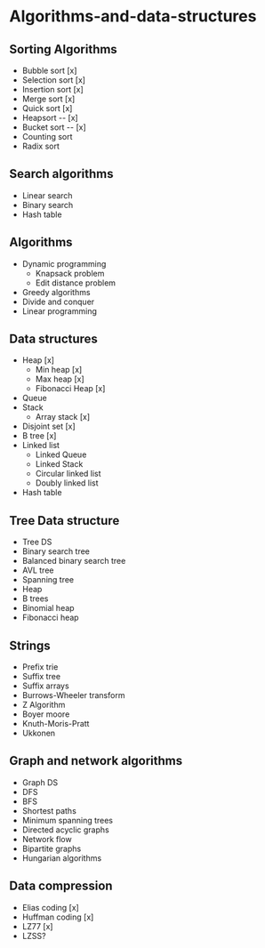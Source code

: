 # Algorithms-and-data-structures

## Sorting Algorithms
- Bubble sort [x]
- Selection sort [x]
- Insertion sort [x]
- Merge sort [x] 
- Quick sort [x]
- Heapsort -- [x] 
- Bucket sort -- [x]
- Counting sort
- Radix sort

## Search algorithms
- Linear search
- Binary search
- Hash table

## Algorithms 
- Dynamic programming
	- Knapsack problem
	- Edit distance problem
- Greedy algorithms
- Divide and conquer
- Linear programming

## Data structures
- Heap [x]
	- Min heap [x]
	- Max heap [x]
	- Fibonacci Heap [x]
- Queue
- Stack
	- Array stack [x]
- Disjoint set [x]
- B tree [x]
- Linked list
	- Linked Queue
	- Linked Stack
	- Circular linked list
	- Doubly linked list
- Hash table


## Tree Data structure
- Tree DS
- Binary search tree
- Balanced binary search tree
- AVL tree
- Spanning tree
- Heap
- B trees
- Binomial heap
- Fibonacci heap

## Strings
- Prefix trie
- Suffix tree
- Suffix arrays
- Burrows-Wheeler transform
- Z Algorithm
- Boyer moore 
- Knuth-Moris-Pratt
- Ukkonen

## Graph and network algorithms
- Graph DS
- DFS
- BFS
- Shortest paths
- Minimum spanning trees
- Directed acyclic graphs
- Network flow
- Bipartite graphs
- Hungarian algorithms

## Data compression
- Elias coding [x]
- Huffman coding [x]
- LZ77 [x]
- LZSS?




